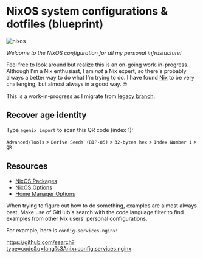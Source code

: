 # NixOS system configurations & dotfiles (blueprint)

![nixos](https://socialify.git.ci/suderman/nixos/image?description=1&font=Inter&logo=https%3A%2F%2Fupload.wikimedia.org%2Fwikipedia%2Fcommons%2F3%2F35%2FNix_Snowflake_Logo.svg&name=1&owner=1&pattern=Circuit%20Board&theme=Auto)

_Welcome to the NixOS configuration for all my personal infrastucture!_

Feel free to look around but realize this is an on-going work-in-progress.
Although I'm a Nix enthusiast, I am _not_ a Nix expert, so there's probably
always a better way to do what I'm trying to do. I have found
[Nix](https://nixos.org/) to be very challenging, but almost always in a good
way. 🤓

This is a work-in-progress as I migrate from
[legacy branch](https://github.com/suderman/nixos/tree/legacy).

## Recover age identity

Type `agenix import` to scan this QR code (index 1):

`Advanced/Tools` > `Derive Seeds (BIP-85)` > `32-bytes hex` > `Index Number 1` >
`QR`

## Resources

- [NixOS Packages](https://search.nixos.org/packages)
- [NixOS Options](https://search.nixos.org/options)
- [Home Manager Options](https://home-manager-options.extranix.com/)

When trying to figure out how to do something, examples are almost always best.
Make use of GitHub's search with the code language filter to find examples from
other Nix users' personal configurations.

For example, here is `config.services.nginx`:

<https://github.com/search?type=code&q=lang%3Anix+config.services.nginx>
